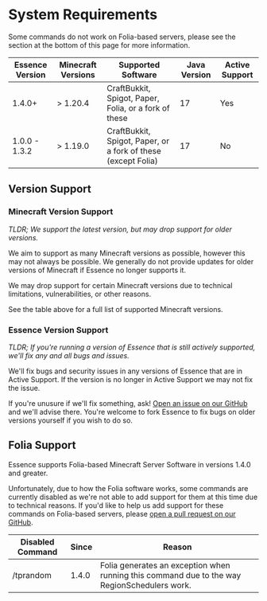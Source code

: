# System Requirements

<warning>
Some commands do not work on Folia-based servers, please see the section at the bottom of this page for more information.
</warning>

| Essence Version | Minecraft Versions | Supported Software                                            | Java Version | Active Support |
|-----------------|--------------------|---------------------------------------------------------------|--------------|----------------|
| 1.4.0+          | > 1.20.4           | CraftBukkit, Spigot, Paper, Folia, or a fork of these         | 17           | Yes            |
| 1.0.0 - 1.3.2   | > 1.19.0           | CraftBukkit, Spigot, Paper, or a fork of these (except Folia) | 17           | No             |

## Version Support
### Minecraft Version Support
_TLDR; We support the latest version, but may drop support for older versions._

We aim to support as many Minecraft versions as possible, however this may not always be possible.
We generally do not provide updates for older versions of Minecraft if Essence no longer supports it.

We may drop support for certain Minecraft versions due to technical limitations, vulnerabilities, or other reasons.

See the table above for a full list of supported Minecraft versions.

### Essence Version Support
_TLDR; If you're running a version of Essence that is still actively supported, we'll fix any and all bugs and issues._

We'll fix bugs and security issues in any versions of Essence that are in Active Support.
If the version is no longer in Active Support we may not fix the issue.

If you're unusure if we'll fix something, ask! [Open an issue on our GitHub](https://github.com/lewmc/essence/issues) and we'll advise there.
You're welcome to fork Essence to fix bugs on older versions yourself if you wish to do so.

## Folia Support
Essence supports Folia-based Minecraft Server Software in versions 1.4.0 and greater.

Unfortunately, due to how the Folia software works, some commands are currently disabled as we're not able to add support for them at this time due to technical reasons.
If you'd like to help us add support for these commands on Folia-based servers, please [open a pull request on our GitHub](https://github.com/lewmc/essence).

| Disabled Command | Since | Reason                                                                                       |
|------------------|-------|----------------------------------------------------------------------------------------------|
| /tprandom        | 1.4.0 | Folia generates an exception when running this command due to the way RegionSchedulers work. |